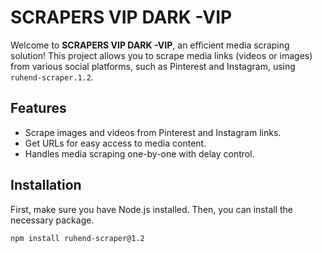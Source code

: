 # SCRAPERS VIP DARK -VIP

Welcome to **SCRAPERS VIP DARK -VIP**, an efficient media scraping solution! This project allows you to scrape media links (videos or images) from various social platforms, such as Pinterest and Instagram, using `ruhend-scraper.1.2`.

## Features
- Scrape images and videos from Pinterest and Instagram links.
- Get URLs for easy access to media content.
- Handles media scraping one-by-one with delay control.

## Installation

First, make sure you have Node.js installed. Then, you can install the necessary package.

```bash
npm install ruhend-scraper@1.2
